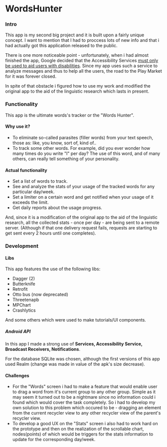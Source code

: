 # WordsHunter

### Intro
This app is my second big project and it is built upon a fairly unique concept. I want to mention that I had to proccess lots of new info and that i had actually got this application released to the public. 

There is one more noticeable point - unfortunately, when i had almost finished the app, Google decided that the Accessibility Services [must only be used to aid users with disabilities](https://www.xda-developers.com/google-threatening-removal-accessibility-services-play-store/). Since my app uses such a service to analyze messages and thus to help all the users, the road to the Play Market for it was forever closed.

In spite of that obstacle i figured how to use my work and modified the original app to the aid of the linguistic research which lasts in present.   

### Functionality
This app is the ultimate words's tracker or the "Words Hunter". 
#### Why use it?
- To eliminate so-called parasites (filler words) from your text speech, those as: like, you know, sort of, kind of..
- To track some other words. For example, did you ever wonder how many times do you write "I" per day? The use of this word, and of many others, can really tell something of your personality.
#### Actual functionality
- Set a list of words to track.
- See and analyze the stats of your usage of the tracked words for any particular day/week.
- Set a limiter on a certain word and get notified when your usage of it exceeds the limit.
- Get daily reports about the usage progress.

And, since it is a modification of the original app to the aid of the linguistic research, all the collected stats - once per day - are being sent to a remote server. (Although if that one delivery request fails, requests are starting to get sent every 2 hours until one completes).
### Development
#### Libs
This app features the use of the following libs:
- Dagger (2)
- Butterknife
- Retrofit
- Otto bus (now deprecated)
- Threetenapb
- MPChart
- Crashlytics

And some others which were used to make tutorials/UI components.

##### Android API
In this app I made a strong use of **Services, Accessibility Service, Broadcast Receivers, Notifications**. 

For the database SQLite was chosen, although the first versions of this app used Realm (change was made in value of the apk's size decrease).

#### Challenges
- For the "Words" screen i had to make a feature that would enable user to drag a word from it's current group to any other group. Simple as it may seem it turned out to be a nightmare since no information could i found which would cover the task completely. So i had to develop my own solution to this problem which occured to be - dragging an element from the current recycler view to any other recycler view of the parent's recycler view.
- To develop a good UX on the "Stats" screen i also had to work hard on the prototype and then on the realization of the scrollable chart, nodes(points) of which would be triggers for the stats information to update for the corresponding day/week.